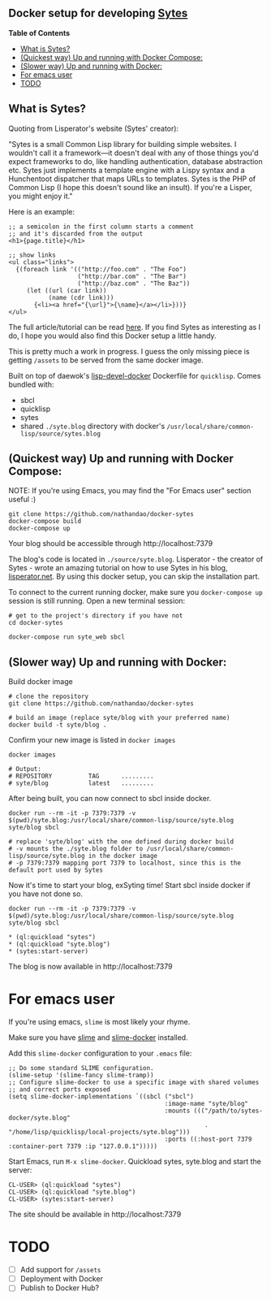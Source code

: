 Docker setup for developing [Sytes](https://github.com/mishoo/sytes)
---

<!-- markdown-toc start - Don't edit this section. Run M-x markdown-toc-refresh-toc -->
**Table of Contents**

- [What is Sytes?](#what-is-sytes)
- [(Quickest way) Up and running with Docker Compose:](#quickest-way-up-and-running-with-docker-compose)
- [(Slower way) Up and running with Docker:](#slower-way-up-and-running-with-docker)
- [For emacs user](#for-emacs-user)
- [TODO](#todo)

<!-- markdown-toc end -->


## What is Sytes? ##

Quoting from Lisperator's website (Sytes' creator):

"Sytes is a small Common Lisp library for building simple websites. I wouldn't call
it a framework—it doesn't deal with any of those things you'd expect frameworks to do,
like handling authentication, database abstraction etc. Sytes just implements a
template engine with a Lispy syntax and a Hunchentoot dispatcher that maps URLs to
templates. Sytes is the PHP of Common Lisp (I hope this doesn't sound like an insult).
If you're a Lisper, you might enjoy it."

Here is an example:

```
;; a semicolon in the first column starts a comment
;; and it's discarded from the output
<h1>{page.title}</h1>

;; show links
<ul class="links">
  {(foreach link '(("http://foo.com" . "The Foo")
                   ("http://bar.com" . "The Bar")
                   ("http://baz.com" . "The Baz"))
     (let ((url (car link))
           (name (cdr link)))
       {<li><a href="{\url}">{\name}</a></li>}))}
</ul>
```

The full article/tutorial can be read [here](http://lisperator.net/sytes/). If you find
Sytes as interesting as I do, I hope you would also find this Docker setup a little handy.

This is pretty much a work in progress. I guess the only missing piece is getting
`/assets` to be served from the same docker image.

Built on top of daewok's [lisp-devel-docker](https://github.com/daewok/lisp-devel-docker)
Dockerfile for `quicklisp`. Comes bundled with:

- sbcl
- quicklisp
- sytes
- shared `./syte.blog` directory with docker's `/usr/local/share/common-lisp/source/sytes.blog`


## (Quickest way) Up and running with Docker Compose: ##

NOTE: If you're using Emacs, you may find the "For Emacs user" section useful :)

```
git clone https://github.com/nathandao/docker-sytes
docker-compose build
docker-compose up
```

Your blog should be accessible through http://localhost:7379

The blog's code is located in `./source/syte.blog`. Lisperator -
the creator of Sytes - wrote an amazing tutorial on how to use Sytes
in his blog, [lisperator.net](http://lisperator.net/sytes/tutorial/hello-world).
By using this docker setup, you can skip the installation part.

To connect to the current running docker, make sure you `docker-compose up`
session is still running. Open a new terminal session:

```
# get to the project's directory if you have not
cd docker-sytes

docker-compose run syte_web sbcl
```

## (Slower way) Up and running with Docker: ##

Build docker image

```
# clone the repository
git clone https://github.com/nathandao/docker-sytes

# build an image (replace syte/blog with your preferred name)
docker build -t syte/blog .
```

Confirm your new image is listed in `docker images`

```
docker images

# Output:
# REPOSITORY          TAG      .........
# syte/blog           latest   .........
```

After being built, you can now connect to sbcl inside docker.

```
docker run --rm -it -p 7379:7379 -v $(pwd)/syte.blog:/usr/local/share/common-lisp/source/syte.blog syte/blog sbcl

# replace 'syte/blog' with the one defined during docker build
# -v mounts the ./syte.blog folder to /usr/local/share/common-lisp/source/syte.blog in the docker image
# -p 7379:7379 mapping port 7379 to localhost, since this is the default port used by Sytes
```

Now it's time to start your blog, exSyting time! Start sbcl inside docker if you have not done so.

```
docker run --rm -it -p 7379:7379 -v $(pwd)/syte.blog:/usr/local/share/common-lisp/source/syte.blog syte/blog sbcl

* (ql:quickload "sytes")
* (ql:quickload "syte.blog")
* (sytes:start-server)
```

The blog is now available in http://localhost:7379

# For emacs user #

If you're using emacs, `slime` is most likely your rhyme.

Make sure you have [slime](https://common-lisp.net/project/slime/) and
[slime-docker](https://github.com/daewok/slime-docker) installed.

Add this `slime-docker` configuration to your `.emacs` file:

```
;; Do some standard SLIME configuration.
(slime-setup '(slime-fancy slime-tramp))
;; Configure slime-docker to use a specific image with shared volumes
;; and correct ports exposed
(setq slime-docker-implementations `((sbcl ("sbcl")
                                           :image-name "syte/blog"
                                           :mounts ((("/path/to/sytes-docker/syte.blog"
                                                      . "/home/lisp/quicklisp/local-projects/syte.blog")))
                                           :ports ((:host-port 7379 :container-port 7379 :ip "127.0.0.1")))))
```

Start Emacs, run `M-x slime-docker`. Quickload sytes, syte.blog and start the server:

```
CL-USER> (ql:quickload "sytes")
CL-USER> (ql:quickload "syte.blog")
CL-USER> (sytes:start-server)
```

The site should be available in http://localhost:7379

# TODO #

- [ ] Add support for `/assets`
- [ ] Deployment with Docker
- [ ] Publish to Docker Hub?
